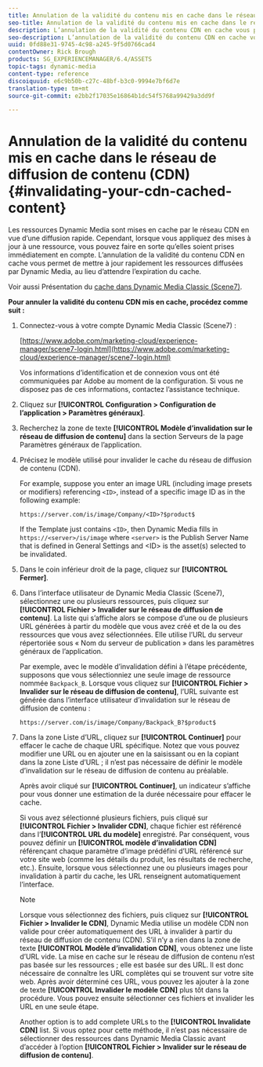 ```yaml
---
title: Annulation de la validité du contenu mis en cache dans le réseau de diffusion de contenu (CDN)
seo-title: Annulation de la validité du contenu mis en cache dans le réseau de diffusion de contenu (CDN)
description: L’annulation de la validité du contenu CDN en cache vous permet de mettre à jour rapidement les ressources diffusées par Dynamic Media, au lieu d’attendre l’expiration du cache.
seo-description: L’annulation de la validité du contenu CDN en cache vous permet de mettre à jour rapidement les ressources diffusées par Dynamic Media, au lieu d’attendre l’expiration du cache.
uuid: 0fd88e31-9745-4c98-a245-9f5d0766cad4
contentOwner: Rick Brough
products: SG_EXPERIENCEMANAGER/6.4/ASSETS
topic-tags: dynamic-media
content-type: reference
discoiquuid: e6c9b50b-c27c-48bf-b3c0-9994e7bf6d7e
translation-type: tm+mt
source-git-commit: e2bb2f17035e16864b1dc54f5768a99429a3dd9f

---
```



# Annulation de la validité du contenu mis en cache dans le réseau de diffusion de contenu (CDN){#invalidating-your-cdn-cached-content}

Les ressources Dynamic Media sont mises en cache par le réseau CDN en vue d’une diffusion rapide. Cependant, lorsque vous appliquez des mises à jour à une ressource, vous pouvez faire en sorte qu’elles soient prises immédiatement en compte. L’annulation de la validité du contenu CDN en cache vous permet de mettre à jour rapidement les ressources diffusées par Dynamic Media, au lieu d’attendre l’expiration du cache.

Voir aussi Présentation du [cache dans Dynamic Media Classic (Scene7)](https://helpx.adobe.com/experience-manager/scene7/kb/base/caching-questions/scene7-caching-overview.html).

**Pour annuler la validité du contenu CDN mis en cache, procédez comme suit :** 

1. Connectez-vous à votre compte Dynamic Media Classic (Scene7) :

   [https://www.adobe.com/marketing-cloud/experience-manager/scene7-login.html](https://www.adobe.com/marketing-cloud/experience-manager/scene7-login.html)

   Vos informations d’identification et de connexion vous ont été communiquées par Adobe au moment de la configuration. Si vous ne disposez pas de ces informations, contactez l’assistance technique.

1. Cliquez sur **[!UICONTROL Configuration > Configuration de l’application > Paramètres généraux]**.
1. Recherchez la zone de texte **[!UICONTROL Modèle d’invalidation sur le réseau de diffusion de contenu]** dans la section Serveurs de la page Paramètres généraux de l’application.

1. Précisez le modèle utilisé pour invalider le cache du réseau de diffusion de contenu (CDN).

   For example, suppose you enter an image URL (including image presets or modifiers) referencing `<ID>`, instead of a specific image ID as in the following example:

   `https://server.com/is/image/Company/<ID>?$product$`

   If the Template just contains `<ID>`, then Dynamic Media fills in `https://<server>/is/image` where `<server>` is the Publish Server Name that is defined in General Settings and &lt;ID> is the asset(s) selected to be invalidated.

1. Dans le coin inférieur droit de la page, cliquez sur **[!UICONTROL Fermer]**.
1. Dans l’interface utilisateur de Dynamic Media Classic (Scene7), sélectionnez une ou plusieurs ressources, puis cliquez sur **[!UICONTROL Fichier > Invalider sur le réseau de diffusion de contenu]**. La liste qui s’affiche alors se compose d’une ou de plusieurs URL générées à partir du modèle que vous avez créé et de la ou des ressources que vous avez sélectionnées. Elle utilise l’URL du serveur répertoriée sous « Nom du serveur de publication » dans les paramètres généraux de l’application.

   Par exemple, avec le modèle d’invalidation défini à l’étape précédente, supposons que vous sélectionniez une seule image de ressource nommée `Backpack_B`. Lorsque vous cliquez sur **[!UICONTROL Fichier > Invalider sur le réseau de diffusion de contenu]**, l’URL suivante est générée dans l’interface utilisateur d’invalidation sur le réseau de diffusion de contenu :

   `https://server.com/is/image/Company/Backpack_B?$product$`

1. Dans la zone Liste d’URL, cliquez sur **[!UICONTROL Continuer]** pour effacer le cache de chaque URL spécifique. Notez que vous pouvez modifier une URL ou en ajouter une en la saisissant ou en la copiant dans la zone Liste d’URL ; il n’est pas nécessaire de définir le modèle d’invalidation sur le réseau de diffusion de contenu au préalable.

   Après avoir cliqué sur **[!UICONTROL Continuer]**, un indicateur s’affiche pour vous donner une estimation de la durée nécessaire pour effacer le cache.

   Si vous avez sélectionné plusieurs fichiers, puis cliqué sur **[!UICONTROL Fichier > Invalider CDN]**, chaque fichier est référencé dans l’**[!UICONTROL URL du modèle]** enregistré. Par conséquent, vous pouvez définir un **[!UICONTROL modèle d’invalidation CDN]** référençant chaque paramètre d’image prédéfini d’URL référencé sur votre site web (comme les détails du produit, les résultats de recherche, etc.). Ensuite, lorsque vous sélectionnez une ou plusieurs images pour invalidation à partir du cache, les URL renseignent automatiquement l’interface.

   >[!NOTE]
   >
   >Lorsque vous sélectionnez des fichiers, puis cliquez sur **[!UICONTROL Fichier > Invalider le CDN]**, Dynamic Media utilise un modèle CDN non valide pour créer automatiquement des URL à invalider à partir du réseau de diffusion de contenu (CDN). S’il n’y a rien dans la zone de texte **[!UICONTROL Modèle d’invalidation CDN]**, vous obtenez une liste d’URL vide. La mise en cache sur le réseau de diffusion de contenu n’est pas basée sur les ressources ; elle est basée sur des URL. Il est donc nécessaire de connaître les URL complètes qui se trouvent sur votre site web. Après avoir déterminé ces URL, vous pouvez les ajouter à la zone de texte **[!UICONTROL Invalider le modèle CDN]** plus tôt dans la procédure. Vous pouvez ensuite sélectionner ces fichiers et invalider les URL en une seule étape.
   >
   >Another option is to add complete URLs to the **[!UICONTROL Invalidate CDN]** list. Si vous optez pour cette méthode, il n’est pas nécessaire de sélectionner des ressources dans Dynamic Media Classic avant d’accéder à l’option **[!UICONTROL Fichier > Invalider sur le réseau de diffusion de contenu]**.

